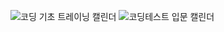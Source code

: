 ![코딩 기초 트레이닝 캘린더](https://github.com/leejs96/Programmers/assets/134472265/c2438bee-cd5a-4e57-891d-ef6b2f79ef3b)
![코딩테스트 입문 캘린더](https://github.com/leejs96/Programmers/assets/134472265/c46e40b8-56a3-47c3-b62b-ba2d11acd486)

